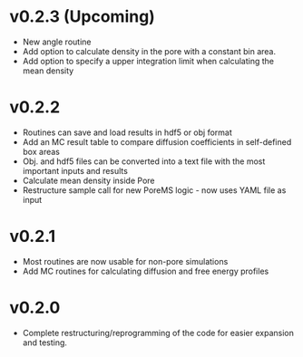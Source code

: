 # v0.2.3 (Upcoming)
* New angle routine
* Add option to calculate density in the pore with a constant bin area.
* Add option to specify a upper integration limit when calculating the mean density

# v0.2.2
* Routines can save and load results in hdf5 or obj format
* Add an MC result table to compare diffusion coefficients in self-defined box areas
* Obj. and hdf5 files can be converted into a text file with the most important inputs and results
* Calculate mean density inside Pore
* Restructure sample call for new PoreMS logic - now uses YAML file as input

# v0.2.1
* Most routines are now usable for non-pore simulations
* Add MC routines for calculating diffusion and free energy profiles

# v0.2.0
* Complete restructuring/reprogramming of the code for easier expansion and testing.
